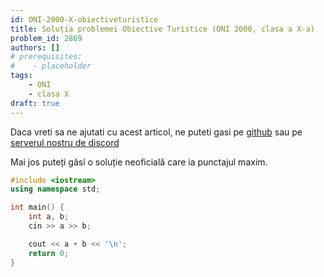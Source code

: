 ```yaml
---
id: ONI-2000-X-obiectiveturistice
title: Soluția problemei Obiective Turistice (ONI 2000, clasa a X-a)
problem_id: 2869
authors: []
# prerequisites:
#    - placeholder
tags:
    - ONI
    - clasa X
draft: true
---
```


Daca vreti sa ne ajutati cu acest articol, ne puteti gasi pe [github](https://github.com/roalgo-discord/arhiva-educationala) sau pe [serverul nostru de discord](https://discord.gg/vdDRSmg3fC)

Mai jos puteți găsi o soluție neoficială care ia punctajul maxim.

```cpp
#include <iostream>
using namespace std;

int main() {
    int a, b;
    cin >> a >> b;

    cout << a + b << '\n';
    return 0;
}
```
